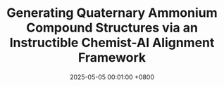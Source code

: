 ---
title:          "Generating Quaternary Ammonium Compound Structures via an Instructible Chemist-AI Alignment Framework"
date:           2025-05-05 00:01:00 +0800
selected:       true
pub:            "KDD"
pub_date:       "2025 (ADS Track)"
cover:          /assets/images/covers/cover1.jpg
authors:
- Bo Pan, William Wuest, Kevin Minbiole, Liang Zhao, Amarda Shehu, et al.
links:
#   Paper: https://arxiv.org/pdf/2410.15268
---